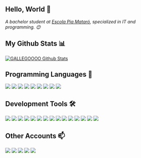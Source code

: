 <h2>Hello, World 👋</h2> 
<p><em>A bachelor student at <a href="https://mataro.escolapia.cat">Escola Pia Mataró</a>, specialized in IT and programming. 😊</br>
</em></p>

<h2>My Github Stats 📊</h2>

[![GALLEGOOOO Github Stats](https://github-readme-stats.vercel.app/api?username=GALLEGOOOO&show_icons=true&count_color=fff&icon_color=737373&text_color=737373&bg_color=737373_private=true)](https://github.com/GALLEGOOOO)

<h2>Programming Languages 🚀</h2>
<a href="https://developer.mozilla.org/en-US/docs/Web/HTML"><img src="https://img.shields.io/badge/HTML-%23E34F26.svg?style=for-the-badge&logo=html5&logoColor=white"/></a>
<a href="https://developer.mozilla.org/en-US/docs/Web/CSS"><img src="https://img.shields.io/badge/CSS-%23197BC9.svg?style=for-the-badge&logo=css3&logoColor=white"/></a>
<a href="https://developer.mozilla.org/en-US/docs/Web/JavaScript"><img src="https://img.shields.io/badge/JavaScript-%23F7DF1E.svg?style=for-the-badge&logo=javascript&logoColor=black"/></a>
<a href="https://www.java.com/"><img src="https://img.shields.io/badge/Java-%23E51F24.svg?style=for-the-badge"/></a>
<a href="https://www.python.org/"><img src="https://img.shields.io/badge/Python-%233776AB.svg?style=for-the-badge&logo=python&logoColor=white"/></a>
<a href="https://www.php.net/"><img src="https://img.shields.io/badge/PHP-%23777BB4.svg?style=for-the-badge&logo=php&logoColor=white"/></a>
<a href="https://www.mysql.com/"><img src="https://img.shields.io/badge/SQL-%23F89720.svg?style=for-the-badge&logo=mysql&logoColor=white"/></a>
<a href="https://www.w3.org/XML/"><img src="https://img.shields.io/badge/XML-%230097D6.svg?style=for-the-badge&logo=xml&logoColor=white"/></a>
<a href="https://www.json.org/"><img src="https://img.shields.io/badge/JSON-%23000000.svg?style=for-the-badge&logo=json&logoColor=white"/></a>

<h2>Development Tools 🛠️</h2>
<a href="https://www.sublimetext.com/"><img src="https://img.shields.io/badge/Sublime%20Text-%23FF9800.svg?style=for-the-badge&logo=sublimetext&logoColor=white"/></a>
<a href="https://code.visualstudio.com/"><img src="https://img.shields.io/badge/Visual%20Studio-%230093FF.svg?style=for-the-badge&logo=visualstudiocode&logoColor=white"/></a>
<a href="https://www.eclipse.org/"><img src="https://img.shields.io/badge/Eclipse%20IDE-%2300A98F.svg?style=for-the-badge&logo=eclipseide&logoColor=white"/></a>
<a href="https://www.spyder-ide.org/"><img src="https://img.shields.io/badge/Spyder-%232E5D5F.svg?style=for-the-badge&logo=spyderide&logoColor=white"/></a>
<a href="https://www.docker.com/"><img src="https://img.shields.io/badge/Docker-%230072C6.svg?style=for-the-badge&logo=docker&logoColor=white"/></a>
<a href="https://laragon.org/"><img src="https://img.shields.io/badge/Laragon-%232496ED.svg?style=for-the-badge&logo=laragon&logoColor=white"/></a>
<a href="https://github.com/"><img src="https://img.shields.io/badge/GitHub-%23181717.svg?style=for-the-badge&logo=github&logoColor=white"/></a>
<a href="https://git-scm.com/"><img src="https://img.shields.io/badge/Git-%23F05032.svg?style=for-the-badge&logo=git&logoColor=white"/></a>
<a href="https://nodejs.org/"><img src="https://img.shields.io/badge/Node.js-%23339933.svg?style=for-the-badge&logo=node.js&logoColor=white"/></a>
<a href="https://jquery.com/"><img src="https://img.shields.io/badge/jQuery-%230769AD.svg?style=for-the-badge&logo=jquery&logoColor=white"/></a>
<a href="https://getbootstrap.com/"><img src="https://img.shields.io/badge/Bootstrap-%237952B3.svg?style=for-the-badge&logo=bootstrap&logoColor=white"/></a>
<a href="https://docs.microsoft.com/en-us/powershell/"><img src="https://img.shields.io/badge/PowerShell-%231A61A9.svg?style=for-the-badge&logo=powershell&logoColor=white"/></a>
<a href="https://www.npmjs.com/"><img src="https://img.shields.io/badge/NPM-%23CB3837.svg?style=for-the-badge&logo=npm&logoColor=white"/></a>
<a href="https://www.adobe.com/products/photoshop.html"><img src="https://img.shields.io/badge/Adobe%20Photoshop-%230075FF.svg?style=for-the-badge&logo=adobe-photoshop&logoColor=white"/></a>
<a href="https://www.mongodb.com/"><img src="https://img.shields.io/badge/MongoDB-%234ea94b.svg?style=for-the-badge&logo=mongodb&logoColor=white"/></a>

<h2>Other Accounts 📫</h2>
<a href="https://www.linkedin.com/in/arnau-gallego-bassas-103246256/"><img src="https://img.shields.io/badge/linkedin-%230077B5.svg?&style=for-the-badge&logo=linkedin&logoColor=white"/></a>
<a href="mailto:arnaugb27.agb@gmail.com"><img src="https://img.shields.io/badge/Gmail-%23ED4133.svg?style=for-the-badge&logo=gmail&logoColor=white"/></a>
<a href="https://open.spotify.com/user/arnaugamerz" target="_blank"><img src="https://img.shields.io/badge/Spotify-%231ED760.svg?&style=for-the-badge&logo=spotify&logoColor=white"></a>
<a href="https://discord.com/users/1103345973524172880"><img src="https://img.shields.io/badge/Discord-7289DA?style=for-the-badge&logo=discord&logoColor=white"/></a>
<a href="https://paypal.me/arnaugallegob"><img src="https://img.shields.io/badge/PayPal-0093FF?style=for-the-badge&logo=paypal&logoColor=white"/></a>
